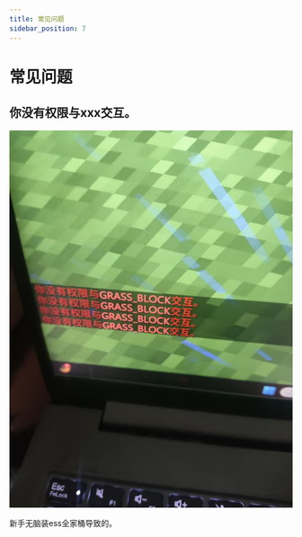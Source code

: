 ```yaml
---
title: 常见问题
sidebar_position: 7
---
```


# 常见问题

## 你没有权限与xxx交互。

![](_images/Q&A_1.jpg)

新手无脑装ess全家桶导致的。
